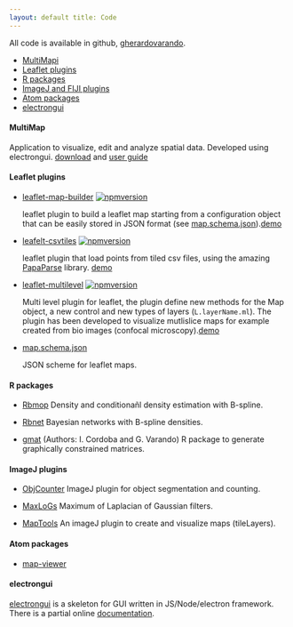 ```yaml
--- 
layout: default title: Code 
---
```


All  code is available in github,
[gherardovarando](https://github.com/gherardovarando?tab=repositories).  

- [MultiMapi](#multimap)
- [Leaflet plugins](#leaflet-plugins)
- [R packages](#r-packages)
- [ImageJ and FIJI plugins](#imagej-plugins)
- [Atom packages](#atom-packages)
- [electrongui](#electrongui)



#### MultiMap 

 Application to visualize, edit and analyze spatial data. Developed using
 electrongui.
 [download](https://github.com/ComputationalIntelligenceGroup/MultiMap/releases)
 and [user
 guide](https://computationalintelligencegroup.github.io/MultiMap-documentation/)

#### Leaflet plugins

- [leaflet-map-builder](https://github.com/gherardovarando/leaflet-map-builder)
  [![npmversion](https://badge.fury.io/js/leaflet-map-builder.svg)](https://badge.fury.io/js/leaflet-map-builder)

   leaflet plugin to build a leaflet map starting from a configuration object
   that can be easily stored in JSON format (see [map.schema.json](https://github.com/gherardovarando/map.schema.json)).[demo](https://gherardovarando.github.io/leaflet-map-builder/) 

- [leafelt-csvtiles](https://github.com/gherardo.varando/leaflet-csvtiles)
  [![npmversion](https://badge.fury.io/js/leaflet-csvtiles.svg)](https://badge.fury.io/js/leaflet-csvtiles)

  leaflet plugin that load points from tiled csv files, using the amazing
  [PapaParse](http://papaparse.com/) library.
  [demo](https://gherardovarando.github.io/leaflet-csvtiles/demo/index.html)

- [leaflet-multilevel](https://github.com/gherardovarando/leaflet-multilevel)
  [![npmversion](https://badge.fury.io/js/leaflet-multilevel.svg)](https://badge.fury.io/js/leaflet-multilevel)
  
  Multi level plugin for leaflet, the plugin define new methods for the Map
  object, a new control and new types of layers (``L.layerName.ml``).  The
  plugin has been developed to visualize mutlislice maps for example created
  from bio images (confocal
  microscopy).[demo](https://gherardovarando.github.io/leaflet-multilevel/demo) 

- [map.schema.json](https://github.com/gherardovarando/map.schema.json) 

  JSON scheme for leaflet maps.

#### R packages

- [Rbmop](https://github.com/gherardovarando/Rbmop) 
  Density and conditionañl density estimation with B-spline. 

- [Rbnet](https://github.com/gherardovarando/Rbnet)
  Bayesian networks with B-spline densities.

- [gmat](https://github.com/irenecrsn/gmat) (Authors: I. Cordoba and G. Varando)
  R package to generate graphically constrained matrices.

   


#### ImageJ plugins

- [ObjCounter](https://github.com/ComputationalIntelligenceGroup/ObjCounter)
  ImageJ plugin for object segmentation and counting.

- [MaxLoGs](https://github.com/ComputationalIntelligenceGroup/MaxLoGs)
  Maximum of Laplacian of Gaussian filters.
  
- [MapTools](https://github.com/ComputationalIntelligenceGroup/Map_tools) 
 An imageJ plugin to create and visualize maps (tileLayers).

#### Atom packages

- [map-viewer](https://atom.io/packages/map-viewer)

#### electrongui 

[electrongui](https://github.com/gherardovarando/electrongui) is a skeleton for GUI written in JS/Node/electron framework.
There is a partial online [documentation](https://gherardovarando.github.io/electrongui/API.html).


